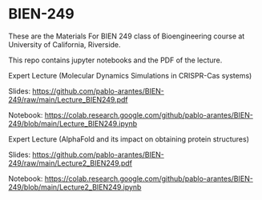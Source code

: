# BIEN-249

These are the Materials For BIEN 249 class of Bioengineering course at University of California, Riverside.  

This repo contains jupyter notebooks and the PDF of the lecture.  

Expert Lecture (Molecular Dynamics Simulations in CRISPR-Cas systems) 

Slides: https://github.com/pablo-arantes/BIEN-249/raw/main/Lecture_BIEN249.pdf

Notebook: https://colab.research.google.com/github/pablo-arantes/BIEN-249/blob/main/Lecture_BIEN249.ipynb


Expert Lecture (AlphaFold and its impact on obtaining protein structures) 

Slides: https://github.com/pablo-arantes/BIEN-249/raw/main/Lecture2_BIEN249.pdf

Notebook: https://colab.research.google.com/github/pablo-arantes/BIEN-249/blob/main/Lecture2_BIEN249.ipynb
